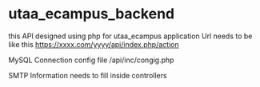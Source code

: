 # utaa_ecampus_backend
this API designed using php for utaa_ecampus application
Url needs to be like this https://xxxx.com/yyyy/api/index.php/action

MySQL Connection config file
/api/inc/congig.php

SMTP Information needs to fill inside controllers

